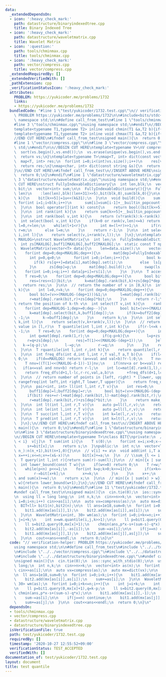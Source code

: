 ```yaml
---
data:
  _extendedDependsOn:
  - icon: ':heavy_check_mark:'
    path: datastructure/binaryindexedtree.cpp
    title: Binary Indexed Tree
  - icon: ':heavy_check_mark:'
    path: datastructure/waveletmatrix.cpp
    title: Wavelet Matrix
  - icon: ':question:'
    path: tools/chminmax.cpp
    title: tools/chminmax.cpp
  - icon: ':heavy_check_mark:'
    path: vector/compress.cpp
    title: vector/compress.cpp
  _extendedRequiredBy: []
  _extendedVerifiedWith: []
  _pathExtension: cpp
  _verificationStatusIcon: ':heavy_check_mark:'
  attributes:
    PROBLEM: https://yukicoder.me/problems/1732
    links:
    - https://yukicoder.me/problems/1732
  bundledCode: "#line 1 \"test/yukicoder/1732.test.cpp\"\n// verification-helper:\
    \ PROBLEM https://yukicoder.me/problems/1732\n\n#include<bits/stdc++.h>\nusing\
    \ namespace std;\n\n#define call_from_test\n#line 1 \"tools/chminmax.cpp\"\n\n\
    #line 3 \"tools/chminmax.cpp\"\nusing namespace std;\n#endif\n//BEGIN CUT HERE\n\
    template<typename T1,typename T2> inline void chmin(T1 &a,T2 b){if(a>b) a=b;}\n\
    template<typename T1,typename T2> inline void chmax(T1 &a,T2 b){if(a<b) a=b;}\n\
    //END CUT HERE\n#ifndef call_from_test\nsigned main(){\n  return 0;\n}\n#endif\n\
    #line 1 \"vector/compress.cpp\"\n\n#line 3 \"vector/compress.cpp\"\nusing namespace\
    \ std;\n#endif\n\n//BEGIN CUT HERE\ntemplate<typename V>\nV compress(V vs){\n\
    \  sort(vs.begin(),vs.end());\n  vs.erase(unique(vs.begin(),vs.end()),vs.end());\n\
    \  return vs;\n}\ntemplate<typename T>\nmap<T, int> dict(const vector<T> &vs){\n\
    \  map<T, int> res;\n  for(int i=0;i<(int)vs.size();i++)\n    res[vs[i]]=i;\n\
    \  return res;\n}\nmap<char, int> dict(const string &s){\n  return dict(vector<char>(s.begin(),s.end()));\n\
    }\n//END CUT HERE\n#ifndef call_from_test\n//INSERT ABOVE HERE\nsigned main(){\n\
    \  return 0;\n}\n#endif\n#line 1 \"datastructure/waveletmatrix.cpp\"\n\n#line\
    \ 3 \"datastructure/waveletmatrix.cpp\"\nusing namespace std;\n#endif\n\n//BEGIN\
    \ CUT HERE\nstruct FullyIndexableDictionary{\n  int len,blk;\n  vector<unsigned>\
    \ bit;\n  vector<int> sum;\n\n  FullyIndexableDictionary(){}\n  FullyIndexableDictionary(int\
    \ len)\n    :len(len),blk((len+31)>>5),bit(blk,0),sum(blk,0){}\n\n  void set(int\
    \ k){\n    bit[k>>5]|=1u<<(k&31);\n  }\n\n  void build(){\n    sum[0]=0;\n   \
    \ for(int i=1;i<blk;i++)\n      sum[i]=sum[i-1]+__builtin_popcount(bit[i-1]);\n\
    \  }\n\n  bool operator[](int k) const{\n    return bool((bit[k>>5]>>(k&31))&1);\n\
    \  }\n\n  int rank(int k){\n    return sum[k>>5]+__builtin_popcount(bit[k>>5]&((1u<<(k&31))-1));\n\
    \  }\n\n  int rank(bool v,int k){\n    return (v?rank(k):k-rank(k));\n  }\n\n\
    \  int select(bool v,int k){\n    if(k<0 or rank(v,len)<=k) return -1;\n    int\
    \ l=0,r=len;\n    while(l+1<r){\n      int m=(l+r)>>1;\n      if(rank(v,m)>=k+1)\
    \ r=m;\n      else l=m;\n    }\n    return r-1;\n  }\n\n  int select(bool v,int\
    \ i,int l){\n    return select(v,i+rank(v,l));\n  }\n};\n\ntemplate<class T,int\
    \ MAXLOG>\nstruct WaveletMatrix{\n  int len;\n  FullyIndexableDictionary mat[MAXLOG];\n\
    \  int zs[MAXLOG],buff1[MAXLOG],buff2[MAXLOG];\n  static const T npos=-1;\n\n\
    \  WaveletMatrix(vector<T> data){\n    len=data.size();\n    vector<T> ls(len),rs(len);\n\
    \    for(int dep=0;dep<MAXLOG;dep++){\n      mat[dep]=FullyIndexableDictionary(len+1);\n\
    \      int p=0,q=0;\n      for(int i=0;i<len;i++){\n        bool k=(data[i]>>(MAXLOG-(dep+1)))&1;\n\
    \        if(k) rs[q++]=data[i],mat[dep].set(i);\n        else  ls[p++]=data[i];\n\
    \      }\n      zs[dep]=p;\n      mat[dep].build();\n      swap(ls,data);\n  \
    \    for(int i=0;i<q;i++) data[p+i]=rs[i];\n    }\n  }\n\n  T access(int k){\n\
    \    T res=0;\n    for(int dep=0;dep<MAXLOG;dep++){\n      bool bit=mat[dep][k];\n\
    \      res=(res<<1)|bit;\n      k=mat[dep].rank(bit,k)+zs[dep]*dep;\n    }\n \
    \   return res;\n  }\n\n  // return the number of v in [0,k)\n  int rank(T v,int\
    \ k){\n    int l=0,r=k;\n    for(int dep=0;dep<MAXLOG;dep++){\n      buff1[dep]=l;buff2[dep]=r;\n\
    \      bool bit=(v>>(MAXLOG-(dep+1)))&1;\n      l=mat[dep].rank(bit,l)+zs[dep]*bit;\n\
    \      r=mat[dep].rank(bit,r)+zs[dep]*bit;\n    }\n    return r-l;\n  }\n\n  //\
    \ return the position of k-th v\n  int select(T v,int k){\n    rank(v,len);\n\
    \    for(int dep=MAXLOG-1;dep>=0;dep--){\n      bool bit=(v>>(MAXLOG-(dep+1)))&1;\n\
    \      k=mat[dep].select(bit,k,buff1[dep]);\n      if(k>=buff2[dep] or k<0) return\
    \ -1;\n      k-=buff1[dep];\n    }\n    return k;\n  }\n\n  int select(T v,int\
    \ k,int l){\n    return select(v,k+rank(v,l));\n  }\n\n  // return k-th largest\
    \ value in [l,r)\n  T quantile(int l,int r,int k){\n    if(r-l<=k or k<0) return\
    \ -1;\n    T res=0;\n    for(int dep=0;dep<MAXLOG;dep++){\n      int p=mat[dep].rank(1,l);\n\
    \      int q=mat[dep].rank(1,r);\n      if(q-p>k){\n        l=p+zs[dep];\n   \
    \     r=q+zs[dep];\n        res|=T(1)<<(MAXLOG-(dep+1));\n      }else{\n     \
    \   k-=(q-p);\n        l-=p;\n        r-=q;\n      }\n    }\n    return res;\n\
    \  }\n\n  T rquantile(int l,int r,int k){\n    return quantile(l,r,r-l-k-1);\n\
    \  }\n\n  int freq_dfs(int d,int l,int r,T val,T a,T b){\n    if(l==r) return\
    \ 0;\n    if(d==MAXLOG) return (a<=val and val<b)?r-l:0;\n    T nv=T(1)<<(MAXLOG-d-1)|val;\n\
    \    T nnv=((T(1)<<(MAXLOG-d-1))-1)|nv;\n    if(nnv<a or b<=val) return 0;\n \
    \   if(a<=val and nnv<b) return r-l;\n    int lc=mat[d].rank(1,l),rc=mat[d].rank(1,r);\n\
    \    return freq_dfs(d+1,l-lc,r-rc,val,a,b)\n      +freq_dfs(d+1,lc+zs[d],rc+zs[d],nv,a,b);\n\
    \  }\n\n  // return number of points in [left, right) * [lower, upper)\n  int\
    \ rangefreq(int left,int right,T lower,T upper){\n    return freq_dfs(0,left,right,0,lower,upper);\n\
    \  }\n\n  pair<int, int> ll(int l,int r,T v){\n    int res=0;\n    for(int dep=0;dep<MAXLOG;dep++){\n\
    \      buff1[dep]=l;buff2[dep]=r;\n      bool bit=(v>>(MAXLOG-(dep+1)))&1;\n \
    \     if(bit) res+=r-l+mat[dep].rank(bit,l)-mat[dep].rank(bit,r);\n      l=mat[dep].rank(bit,l)+zs[dep]*bit;\n\
    \      r=mat[dep].rank(bit,r)+zs[dep]*bit;\n    }\n    return make_pair(res,r-l);\n\
    \  }\n\n  int lt(int l,int r,T v){\n    auto p=ll(l,r,v);\n    return p.first;\n\
    \  }\n\n  int le(int l,int r,T v){\n    auto p=ll(l,r,v);\n    return p.first+p.second;\n\
    \  }\n\n  T succ(int l,int r,T v){\n    int k=le(l,r,v);\n    return k==r-l?npos:rquantile(l,r,k);\n\
    \  }\n\n  T pred(int l,int r,T v){\n    int k=lt(l,r,v);\n    return k?rquantile(l,r,k-1):npos;\n\
    \  }\n};\n//END CUT HERE\n#ifndef call_from_test\n//INSERT ABOVE HERE\nsigned\
    \ main(){\n  return 0;\n}\n#endif\n#line 1 \"datastructure/binaryindexedtree.cpp\"\
    \n\n#line 3 \"datastructure/binaryindexedtree.cpp\"\nusing namespace std;\n#endif\n\
    \n//BEGIN CUT HERE\ntemplate<typename T>\nclass BIT{\nprivate:\n  // \\sum_{j\
    \ < i}  v[j]\n  T sum(int i){\n    T s(0);\n    for(int x=i;x>0;x-=(x&-x))\n \
    \     s+=bit[x];\n    return s;\n  }\npublic:\n  int n;\n  vector<T> bit;\n  BIT(int\
    \ n_):n(n_+1),bit(n+1,0){}\n\n  // v[i] += a\n  void add(int i,T a){\n    for(int\
    \ x=++i;x<=n;x+=(x&-x))\n      bit[x]+=a;\n  }\n  // \\sum_{l <= i < r} v[i]\n\
    \  T query(int l,int r){return sum(r)-sum(l);}\n\n  // min({x | sum(x) >= w})\n\
    \  int lower_bound(const T w){\n    if(w<=0) return 0;\n    T r=w;\n    int x=0,p=1;\n\
    \    while(p<n) p<<=1;\n    for(int k=p;k>0;k>>=1){\n      if(x+k<=n and bit[x+k]<r){\n\
    \        r-=bit[x+k];\n        x+=k;\n      }\n    }\n    x++;\n    assert(sum(x-1)<w\
    \ and sum(x)>=w);\n    return x;\n  }\n\n  // min({x | sum(x) > w})\n  int upper_bound(T\
    \ w){return lower_bound(w+1);}\n};\n//END CUT HERE\n#ifndef call_from_test\nsigned\
    \ main(){\n  return 0;\n}\n#endif\n#line 11 \"test/yukicoder/1732.test.cpp\"\n\
    #undef call_from_test\n\nsigned main(){\n  cin.tie(0);\n  ios::sync_with_stdio(0);\n\
    \n  using ll = long long;\n  int n,k;\n  cin>>n>>k;\n  vector<int> as(n);\n  for(int\
    \ i=0;i<n;i++) cin>>as[i];\n\n  auto vx=compress(as);\n  auto mx=dict(vx);\n\n\
    \  BIT<ll> bit1(n),bit2(n);\n\n  ll ans=1e18,sum=0;\n  for(int i=0;i<k;i++){\n\
    \    bit1.add(mx[as[i]],1);\n    bit2.add(mx[as[i]],as[i]);\n    sum+=as[i];\n\
    \  }\n\n  WaveletMatrix<int, 30> wm(as);\n  for(int i=0;i+k<=n;i++){\n    int\
    \ j=i+k;\n    int x=wm.quantile(i,j,k>>1);\n\n    ll p=bit1.query(0,mx[x]+1),q=k-p;\n\
    \    ll s=bit2.query(0,mx[x]+1);\n    chmin(ans,p*x-s+(sum-s)-q*x);\n\n    bit1.add(mx[as[i]],-1);\n\
    \    bit2.add(mx[as[i]],-as[i]);\n    sum-=as[i];\n\n    if(j==n) continue;\n\
    \    bit1.add(mx[as[j]],1);\n    bit2.add(mx[as[j]],as[j]);\n    sum+=as[j];\n\
    \  }\n\n  cout<<ans<<endl;\n  return 0;\n}\n"
  code: "// verification-helper: PROBLEM https://yukicoder.me/problems/1732\n\n#include<bits/stdc++.h>\n\
    using namespace std;\n\n#define call_from_test\n#include \"../../tools/chminmax.cpp\"\
    \n#include \"../../vector/compress.cpp\"\n#include \"../../datastructure/waveletmatrix.cpp\"\
    \n#include \"../../datastructure/binaryindexedtree.cpp\"\n#undef call_from_test\n\
    \nsigned main(){\n  cin.tie(0);\n  ios::sync_with_stdio(0);\n\n  using ll = long\
    \ long;\n  int n,k;\n  cin>>n>>k;\n  vector<int> as(n);\n  for(int i=0;i<n;i++)\
    \ cin>>as[i];\n\n  auto vx=compress(as);\n  auto mx=dict(vx);\n\n  BIT<ll> bit1(n),bit2(n);\n\
    \n  ll ans=1e18,sum=0;\n  for(int i=0;i<k;i++){\n    bit1.add(mx[as[i]],1);\n\
    \    bit2.add(mx[as[i]],as[i]);\n    sum+=as[i];\n  }\n\n  WaveletMatrix<int,\
    \ 30> wm(as);\n  for(int i=0;i+k<=n;i++){\n    int j=i+k;\n    int x=wm.quantile(i,j,k>>1);\n\
    \n    ll p=bit1.query(0,mx[x]+1),q=k-p;\n    ll s=bit2.query(0,mx[x]+1);\n   \
    \ chmin(ans,p*x-s+(sum-s)-q*x);\n\n    bit1.add(mx[as[i]],-1);\n    bit2.add(mx[as[i]],-as[i]);\n\
    \    sum-=as[i];\n\n    if(j==n) continue;\n    bit1.add(mx[as[j]],1);\n    bit2.add(mx[as[j]],as[j]);\n\
    \    sum+=as[j];\n  }\n\n  cout<<ans<<endl;\n  return 0;\n}\n"
  dependsOn:
  - tools/chminmax.cpp
  - vector/compress.cpp
  - datastructure/waveletmatrix.cpp
  - datastructure/binaryindexedtree.cpp
  isVerificationFile: true
  path: test/yukicoder/1732.test.cpp
  requiredBy: []
  timestamp: '2020-10-27 12:55:52+09:00'
  verificationStatus: TEST_ACCEPTED
  verifiedWith: []
documentation_of: test/yukicoder/1732.test.cpp
layout: document
title: test quantile
---
```

